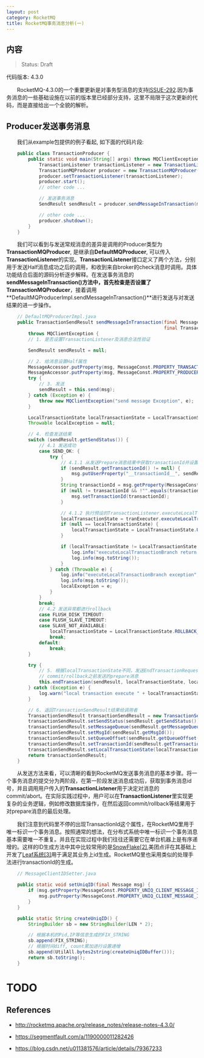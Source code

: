 ```yaml
---
layout: post
category: RocketMQ
title: RocketMQ事务消息分析(一)
---
```


## 内容 
>Status: Draft

  代码版本: 4.3.0

　　RocketMQ-4.3.0的一个重要更新是对事务型消息的支持[ISSUE-292](https://github.com/apache/rocketmq/issues/292).因为事务消息的一些基础设施在以前的版本里已经部分支持，这里不局限于这次更新的代码，而是直接给出一个全貌的解析。


## <a id="Produce transaction message">Producer发送事务消息</a>
　　我们从example包提供的例子看起, 如下面的代码片段:

```java
	public class TransactionProducer {
	    public static void main(String[] args) throws MQClientException, InterruptedException {
	        TransactionListener transactionListener = new TransactionListenerImpl();
	        TransactionMQProducer producer = new TransactionMQProducer("please_rename_unique_group_name");
	        producer.setTransactionListener(transactionListener);
	        producer.start();
	        // other code ...

	        // 发送事务消息
	        SendResult sendResult = producer.sendMessageInTransaction(msg, null);

	        // other code ...
	        producer.shutdown();
	    }
	}
```

　　我们可以看到与发送常规消息的差异是调用的Producer类型为**TransactionMQProducer**, 是继承自**DefaultMQProducer**, 可以传入**TransactionListener**的实现。**TransactionListener**接口定义了两个方法，分别用于发送Half消息成功之后的调用，和收到来自broker的check消息时调用。具体功能结合后面的源码分析逐步解释。在发送事务消息的**sendMessageInTransaction()**方法中，首先检查是否设置了**TransactionMQProducer**，接着调用**DefaultMQProducerImpl.sendMessageInTransaction()**进行发送与对发送结果的进一步操作。


```java
	// DefaultMQProducerImpl.java
	public TransactionSendResult sendMessageInTransaction(final Message msg,
                                                          final TransactionListener tranExecuter, final Object arg)
        throws MQClientException {
        // 1. 是否设置TransactionListener及消息合法性验证

        SendResult sendResult = null;

        // 2. 给消息设置Half属性
        MessageAccessor.putProperty(msg, MessageConst.PROPERTY_TRANSACTION_PREPARED, "true");
        MessageAccessor.putProperty(msg, MessageConst.PROPERTY_PRODUCER_GROUP, this.defaultMQProducer.getProducerGroup());
        try {
        	// 3. 发送
            sendResult = this.send(msg);
        } catch (Exception e) {
            throw new MQClientException("send message Exception", e);
        }

        LocalTransactionState localTransactionState = LocalTransactionState.UNKNOW;
        Throwable localException = null;

        // 4. 检查发送结果
        switch (sendResult.getSendStatus()) {
        	// 4.1 发送成功
            case SEND_OK: {
                try {
                	// 4.1.1 从发送Prepare消息结果中获取transactionId并设置本地msg的属性和成员变量
                    if (sendResult.getTransactionId() != null) {
                        msg.putUserProperty("__transactionId__", sendResult.getTransactionId());
                    }
                    String transactionId = msg.getProperty(MessageConst.PROPERTY_UNIQ_CLIENT_MESSAGE_ID_KEYIDX);
                    if (null != transactionId && !"".equals(transactionId)) {
                        msg.setTransactionId(transactionId);
                    }

                    // 4.1.2 执行预设的TransactionListener.executeLocalTransaction逻辑，用于获取是否commit/rollback已发送的prepare消息
                    localTransactionState = tranExecuter.executeLocalTransaction(msg, arg);
                    if (null == localTransactionState) {
                        localTransactionState = LocalTransactionState.UNKNOW;
                    }

                    if (localTransactionState != LocalTransactionState.COMMIT_MESSAGE) {
                        log.info("executeLocalTransactionBranch return {}", localTransactionState);
                        log.info(msg.toString());
                    }
                } catch (Throwable e) {
                    log.info("executeLocalTransactionBranch exception", e);
                    log.info(msg.toString());
                    localException = e;
                }
            }
            break;
            // 4.2 发送异常都进行rollback
            case FLUSH_DISK_TIMEOUT:
            case FLUSH_SLAVE_TIMEOUT:
            case SLAVE_NOT_AVAILABLE:
                localTransactionState = LocalTransactionState.ROLLBACK_MESSAGE;
                break;
            default:
                break;
        }

        try {
        	// 5. 根据localTransactionState不同，发送EndTransactionRequestHeader进行事务的第二阶段
        	// commit/rollback之前发送的prepare消息
            this.endTransaction(sendResult, localTransactionState, localException);
        } catch (Exception e) {
            log.warn("local transaction execute " + localTransactionState + ", but end broker transaction failed", e);
        }

        // 6. 返回TransactionSendResult结果给调用者
        TransactionSendResult transactionSendResult = new TransactionSendResult();
        transactionSendResult.setSendStatus(sendResult.getSendStatus());
        transactionSendResult.setMessageQueue(sendResult.getMessageQueue());
        transactionSendResult.setMsgId(sendResult.getMsgId());
        transactionSendResult.setQueueOffset(sendResult.getQueueOffset());
        transactionSendResult.setTransactionId(sendResult.getTransactionId());
        transactionSendResult.setLocalTransactionState(localTransactionState);
        return transactionSendResult;
    }
```

　　从发送方法来看，可以清晰的看到RocketMQ发送事务消息的基本步骤。将一个事务消息的提交分为两阶段，在第一阶段发送消息成功后，获取到事务消息id号，并且调用用户传入的**TransactionListener**用于决定对消息的commit/abort。在实际实践过程中，用户可以在**TransactionListener**里实现更复杂的业务逻辑，例如修改数据库操作，在然后返回commit/rollback等结果用于对prepare消息的最后处理。

　　我们注意到代码里不停的出现TransactionId这个属性，在RocketMQ里用于唯一标识一个事务消息。按照通常的想法，在分布式系统中唯一标识一个事务消息基本需要唯一不重复。并且在实现过程中我们往往还需要它在单台机器上是有序递增的。这样的ID生成方法中其中比较常用的是[SnowFlake[2]](https://segmentfault.com/a/1190000011282426),美团点评在其基础上开发了[Leaf系统[3]](https://blog.csdn.net/u011381576/article/details/79367233)用于满足其业务上id生成。RocketMQ里也采用类似的处理手法进行transactionId的生成。

```java
	// MessageClientIDSetter.java

	public static void setUniqID(final Message msg) {
        if (msg.getProperty(MessageConst.PROPERTY_UNIQ_CLIENT_MESSAGE_ID_KEYIDX) == null) {
            msg.putProperty(MessageConst.PROPERTY_UNIQ_CLIENT_MESSAGE_ID_KEYIDX, createUniqID());
        }
    }

	public static String createUniqID() {
        StringBuilder sb = new StringBuilder(LEN * 2);

        // 根据本机的Pid,IP等信息生成的FIX_STRING
        sb.append(FIX_STRING);
        // 根据时间diff, count累加进行设置递增
        sb.append(UtilAll.bytes2string(createUniqIDBuffer()));
        return sb.toString();
    }
```


# TODO

## <a id="references">References</a>

* http://rocketmq.apache.org/release_notes/release-notes-4.3.0/

* https://segmentfault.com/a/1190000011282426

* https://blog.csdn.net/u011381576/article/details/79367233